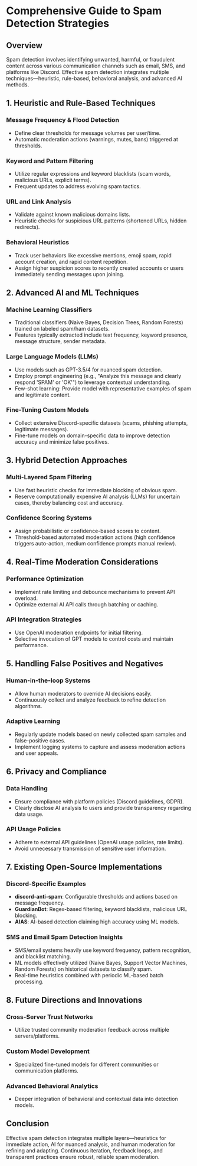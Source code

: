 # Comprehensive Guide to Spam Detection Strategies

## Overview
Spam detection involves identifying unwanted, harmful, or fraudulent content across various communication channels such as email, SMS, and platforms like Discord. Effective spam detection integrates multiple techniques—heuristic, rule-based, behavioral analysis, and advanced AI methods.

## 1. Heuristic and Rule-Based Techniques

### Message Frequency & Flood Detection
- Define clear thresholds for message volumes per user/time.
- Automatic moderation actions (warnings, mutes, bans) triggered at thresholds.

### Keyword and Pattern Filtering
- Utilize regular expressions and keyword blacklists (scam words, malicious URLs, explicit terms).
- Frequent updates to address evolving spam tactics.

### URL and Link Analysis
- Validate against known malicious domains lists.
- Heuristic checks for suspicious URL patterns (shortened URLs, hidden redirects).

### Behavioral Heuristics
- Track user behaviors like excessive mentions, emoji spam, rapid account creation, and rapid content repetition.
- Assign higher suspicion scores to recently created accounts or users immediately sending messages upon joining.

## 2. Advanced AI and ML Techniques

### Machine Learning Classifiers
- Traditional classifiers (Naive Bayes, Decision Trees, Random Forests) trained on labeled spam/ham datasets.
- Features typically extracted include text frequency, keyword presence, message structure, sender metadata.

### Large Language Models (LLMs)
- Use models such as GPT-3.5/4 for nuanced spam detection.
- Employ prompt engineering (e.g., "Analyze this message and clearly respond 'SPAM' or 'OK'") to leverage contextual understanding.
- Few-shot learning: Provide model with representative examples of spam and legitimate content.

### Fine-Tuning Custom Models
- Collect extensive Discord-specific datasets (scams, phishing attempts, legitimate messages).
- Fine-tune models on domain-specific data to improve detection accuracy and minimize false positives.

## 3. Hybrid Detection Approaches

### Multi-Layered Spam Filtering
- Use fast heuristic checks for immediate blocking of obvious spam.
- Reserve computationally expensive AI analysis (LLMs) for uncertain cases, thereby balancing cost and accuracy.

### Confidence Scoring Systems
- Assign probabilistic or confidence-based scores to content.
- Threshold-based automated moderation actions (high confidence triggers auto-action, medium confidence prompts manual review).

## 4. Real-Time Moderation Considerations

### Performance Optimization
- Implement rate limiting and debounce mechanisms to prevent API overload.
- Optimize external AI API calls through batching or caching.

### API Integration Strategies
- Use OpenAI moderation endpoints for initial filtering.
- Selective invocation of GPT models to control costs and maintain performance.

## 5. Handling False Positives and Negatives

### Human-in-the-loop Systems
- Allow human moderators to override AI decisions easily.
- Continuously collect and analyze feedback to refine detection algorithms.

### Adaptive Learning
- Regularly update models based on newly collected spam samples and false-positive cases.
- Implement logging systems to capture and assess moderation actions and user appeals.

## 6. Privacy and Compliance

### Data Handling
- Ensure compliance with platform policies (Discord guidelines, GDPR).
- Clearly disclose AI analysis to users and provide transparency regarding data usage.

### API Usage Policies
- Adhere to external API guidelines (OpenAI usage policies, rate limits).
- Avoid unnecessary transmission of sensitive user information.

## 7. Existing Open-Source Implementations

### Discord-Specific Examples
- **discord-anti-spam**: Configurable thresholds and actions based on message frequency.
- **GuardianBot**: Regex-based filtering, keyword blacklists, malicious URL blocking.
- **AIAS**: AI-based detection claiming high accuracy using ML models.

### SMS and Email Spam Detection Insights
- SMS/email systems heavily use keyword frequency, pattern recognition, and blacklist matching.
- ML models effectively utilized (Naive Bayes, Support Vector Machines, Random Forests) on historical datasets to classify spam.
- Real-time heuristics combined with periodic ML-based batch processing.

## 8. Future Directions and Innovations

### Cross-Server Trust Networks
- Utilize trusted community moderation feedback across multiple servers/platforms.

### Custom Model Development
- Specialized fine-tuned models for different communities or communication platforms.

### Advanced Behavioral Analytics
- Deeper integration of behavioral and contextual data into detection models.

## Conclusion
Effective spam detection integrates multiple layers—heuristics for immediate action, AI for nuanced analysis, and human moderation for refining and adapting. Continuous iteration, feedback loops, and transparent practices ensure robust, reliable spam moderation.